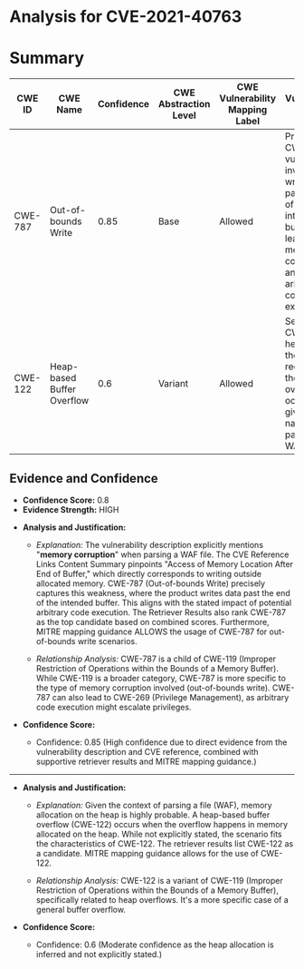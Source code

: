 # Analysis for CVE-2021-40763

# Summary
| CWE ID | CWE Name | Confidence | CWE Abstraction Level | CWE Vulnerability Mapping Label | CWE-Vulnerability Mapping Notes |
|---|---|---|---|---|---|
| CWE-787 | Out-of-bounds Write | 0.85 | Base | Allowed | Primary CWE. The vulnerability involves writing data past the end of the intended buffer, leading to memory corruption and potential arbitrary code execution. |
| CWE-122 | Heap-based Buffer Overflow | 0.6 | Variant | Allowed | Secondary CWE. The heap is likely the memory region where the buffer overflow occurs, given the nature of parsing a WAF file. |

## Evidence and Confidence

*   **Confidence Score:** 0.8
*   **Evidence Strength:** HIGH

- **Analysis and Justification:**  
  - *Explanation:* The vulnerability description explicitly mentions "**memory corruption**" when parsing a WAF file. The CVE Reference Links Content Summary pinpoints "Access of Memory Location After End of Buffer," which directly corresponds to writing outside allocated memory. CWE-787 (Out-of-bounds Write) precisely captures this weakness, where the product writes data past the end of the intended buffer. This aligns with the stated impact of potential arbitrary code execution. The Retriever Results also rank CWE-787 as the top candidate based on combined scores. Furthermore, MITRE mapping guidance ALLOWS the usage of CWE-787 for out-of-bounds write scenarios.

  - *Relationship Analysis:* CWE-787 is a child of CWE-119 (Improper Restriction of Operations within the Bounds of a Memory Buffer). While CWE-119 is a broader category, CWE-787 is more specific to the type of memory corruption involved (out-of-bounds write). CWE-787 can also lead to CWE-269 (Privilege Management), as arbitrary code execution might escalate privileges.

- **Confidence Score:**  
  - Confidence: 0.85 (High confidence due to direct evidence from the vulnerability description and CVE reference, combined with supportive retriever results and MITRE mapping guidance.)

---
- **Analysis and Justification:**  
  - *Explanation:* Given the context of parsing a file (WAF), memory allocation on the heap is highly probable. A heap-based buffer overflow (CWE-122) occurs when the overflow happens in memory allocated on the heap. While not explicitly stated, the scenario fits the characteristics of CWE-122. The retriever results list CWE-122 as a candidate. MITRE mapping guidance allows for the use of CWE-122.

  - *Relationship Analysis:* CWE-122 is a variant of CWE-119 (Improper Restriction of Operations within the Bounds of a Memory Buffer), specifically related to heap overflows. It's a more specific case of a general buffer overflow.

- **Confidence Score:**  
  - Confidence: 0.6 (Moderate confidence as the heap allocation is inferred and not explicitly stated.)